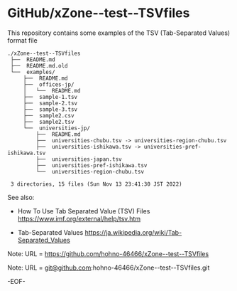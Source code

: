 # GitHub/xZone--test--TSVfiles

This repository contains some examples of the TSV (Tab-Separated Values) format file

    ./xZone--test--TSVfiles
     ├──  README.md
     ├──  README.md.old
     └──  examples/
         ├──  README.md
         ├──  offices-jp/
         │   └──  README.md
         ├──  sample-1.tsv
         ├──  sample-2.tsv
         ├──  sample-3.tsv
         ├──  sample2.csv
         ├──  sample2.tsv
         └──  universities-jp/
             ├──  README.md
             ├──  universities-chubu.tsv -> universities-region-chubu.tsv
             ├──  universities-ishikawa.tsv -> universities-pref-ishikawa.tsv
             ├──  universities-japan.tsv
             ├──  universities-pref-ishikawa.tsv
             └──  universities-region-chubu.tsv
     
     3 directories, 15 files (Sun Nov 13 23:41:30 JST 2022)


See also:

* How To Use Tab Separated Value (TSV) Files
https://www.imf.org/external/help/tsv.htm

* Tab-Separated Values
https://ja.wikipedia.org/wiki/Tab-Separated_Values

    
Note: URL = https://github.com/hohno-46466/xZone--test--TSVfiles

Note: URL = git@github.com:hohno-46466/xZone--test--TSVfiles.git

-EOF-
